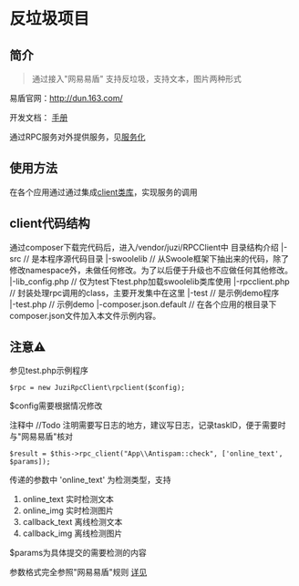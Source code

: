 # 反垃圾项目

## 简介 
> 通过接入"网易易盾" 支持反垃圾，支持文本，图片两种形式

易盾官网：http://dun.163.com/

开发文档： [手册](https://www.163yun.com/docs/product/antispam/%E6%96%B0%E6%89%8B%E6%8C%87%E5%8D%97)

通过RPC服务对外提供服务，见[服务化](/project/soa/)

## 使用方法

在各个应用通过通过集成[client类库](/project/soa/?id=client%E7%AB%AF%E4%BD%BF%E7%94%A8)，实现服务的调用

## client代码结构

通过composer下载完代码后，进入/vendor/juzi/RPCClient中
目录结构介绍
|-src                       // 是本程序源代码目录
    |-swoolelib             // 从Swoole框架下抽出来的代码，除了修改namespace外，未做任何修改。为了以后便于升级也不应做任何其他修改。
    |-lib_config.php        // 仅为test下test.php加载swoolelib类库使用
    |-rpcclient.php         // 封装处理rpc调用的class，主要开发集中在这里
|-test                      // 是示例demo程序    
    |-test.php              // 示例demo
    |-composer.json.default // 在各个应用的根目录下composer.json文件加入本文件示例内容。

## 注意⚠️
参见test.php示例程序
```
$rpc = new JuziRpcClient\rpclient($config);
```  
$config需要根据情况修改

注释中 //Todo 注明需要写日志的地方，建议写日志，记录taskID，便于需要时与"网易易盾"核对

```
$result = $this->rpc_client("App\\Antispam::check", ['online_text', $params]);
```
传递的参数中
'online_text' 为检测类型，支持
1. online_text      实时检测文本
1. online_img       实时检测图片
1. callback_text    离线检测文本
1. callback_img     离线检测图片

$params为具体提交的需要检测的内容

参数格式完全参照"网易易盾"规则 [详见](https://www.163yun.com/docs/product/antispam/%E8%A7%84%E8%8C%83%E8%AF%B4%E6%98%8E)
